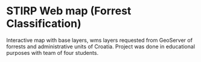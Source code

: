 STIRP Web map (Forrest Classification)
================

Interactive map with base layers, wms layers requested from GeoServer of forrests and administrative units of Croatia. 
Project was done in educational purposes with team of four students.
